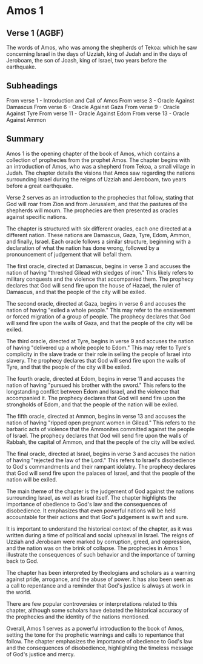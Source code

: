 # Amos 1

## Verse 1 (AGBF)

The words of Amos, who was among the shepherds of Tekoa: which he saw concerning Israel in the days of Uzziah, king of Judah and in the days of Jeroboam, the son of Joash, king of Israel, two years before the earthquake.

## Subheadings

From verse 1 - Introduction and Call of Amos
From verse 3 - Oracle Against Damascus
From verse 6 - Oracle Against Gaza
From verse 9 - Oracle Against Tyre
From verse 11 - Oracle Against Edom
From verse 13 - Oracle Against Ammon

## Summary

Amos 1 is the opening chapter of the book of Amos, which contains a collection of prophecies from the prophet Amos. The chapter begins with an introduction of Amos, who was a shepherd from Tekoa, a small village in Judah. The chapter details the visions that Amos saw regarding the nations surrounding Israel during the reigns of Uzziah and Jeroboam, two years before a great earthquake.

Verse 2 serves as an introduction to the prophecies that follow, stating that God will roar from Zion and from Jerusalem, and that the pastures of the shepherds will mourn. The prophecies are then presented as oracles against specific nations.

The chapter is structured with six different oracles, each one directed at a different nation. These nations are Damascus, Gaza, Tyre, Edom, Ammon, and finally, Israel. Each oracle follows a similar structure, beginning with a declaration of what the nation has done wrong, followed by a pronouncement of judgement that will befall them.

The first oracle, directed at Damascus, begins in verse 3 and accuses the nation of having "threshed Gilead with sledges of iron." This likely refers to military conquests and the violence that accompanied them. The prophecy declares that God will send fire upon the house of Hazael, the ruler of Damascus, and that the people of the city will be exiled.

The second oracle, directed at Gaza, begins in verse 6 and accuses the nation of having "exiled a whole people." This may refer to the enslavement or forced migration of a group of people. The prophecy declares that God will send fire upon the walls of Gaza, and that the people of the city will be exiled.

The third oracle, directed at Tyre, begins in verse 9 and accuses the nation of having "delivered up a whole people to Edom." This may refer to Tyre's complicity in the slave trade or their role in selling the people of Israel into slavery. The prophecy declares that God will send fire upon the walls of Tyre, and that the people of the city will be exiled.

The fourth oracle, directed at Edom, begins in verse 11 and accuses the nation of having "pursued his brother with the sword." This refers to the longstanding conflict between Edom and Israel, and the violence that accompanied it. The prophecy declares that God will send fire upon the strongholds of Edom, and that the people of the nation will be exiled.

The fifth oracle, directed at Ammon, begins in verse 13 and accuses the nation of having "ripped open pregnant women in Gilead." This refers to the barbaric acts of violence that the Ammonites committed against the people of Israel. The prophecy declares that God will send fire upon the walls of Rabbah, the capital of Ammon, and that the people of the city will be exiled.

The final oracle, directed at Israel, begins in verse 3 and accuses the nation of having "rejected the law of the Lord." This refers to Israel's disobedience to God's commandments and their rampant idolatry. The prophecy declares that God will send fire upon the palaces of Israel, and that the people of the nation will be exiled.

The main theme of the chapter is the judgement of God against the nations surrounding Israel, as well as Israel itself. The chapter highlights the importance of obedience to God's law and the consequences of disobedience. It emphasizes that even powerful nations will be held accountable for their actions and that God's judgement is swift and sure.

It is important to understand the historical context of the chapter, as it was written during a time of political and social upheaval in Israel. The reigns of Uzziah and Jeroboam were marked by corruption, greed, and oppression, and the nation was on the brink of collapse. The prophecies in Amos 1 illustrate the consequences of such behavior and the importance of turning back to God.

The chapter has been interpreted by theologians and scholars as a warning against pride, arrogance, and the abuse of power. It has also been seen as a call to repentance and a reminder that God's justice is always at work in the world.

There are few popular controversies or interpretations related to this chapter, although some scholars have debated the historical accuracy of the prophecies and the identity of the nations mentioned.

Overall, Amos 1 serves as a powerful introduction to the book of Amos, setting the tone for the prophetic warnings and calls to repentance that follow. The chapter emphasizes the importance of obedience to God's law and the consequences of disobedience, highlighting the timeless message of God's justice and mercy.
